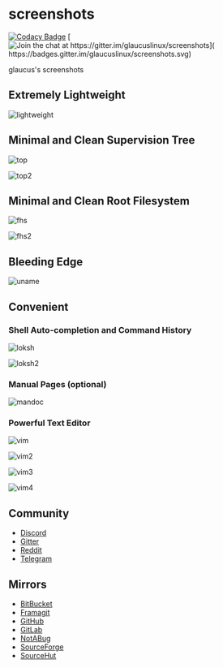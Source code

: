 # screenshots
[![Codacy Badge](
https://api.codacy.com/project/badge/Grade/f09e68082938448a85726ca19de234dd)](
https://app.codacy.com/gh/glaucuslinux/screenshots?utm_source=github.com&utm_medium=referral&utm_content=glaucuslinux/screenshots&utm_campaign=Badge_Grade_Dashboard)
[![Join the chat at https://gitter.im/glaucuslinux/screenshots](
https://badges.gitter.im/glaucuslinux/screenshots.svg)](
https://gitter.im/glaucuslinux/screenshots?utm_source=badge&utm_medium=badge&utm_campaign=pr-badge&utm_content=badge)

glaucus's screenshots

## Extremely Lightweight
![lightweight](https://github.com/glaucuslinux/screenshots/raw/master/lightweight.png)

## Minimal and Clean Supervision Tree
![top](https://github.com/glaucuslinux/screenshots/raw/master/top.png)

![top2](https://github.com/glaucuslinux/screenshots/raw/master/top2.png)

## Minimal and Clean Root Filesystem
![fhs](https://github.com/glaucuslinux/screenshots/raw/master/fhs.png)

![fhs2](https://github.com/glaucuslinux/screenshots/raw/master/fhs2.png)

## Bleeding Edge
![uname](https://github.com/glaucuslinux/screenshots/raw/master/uname.png)

## Convenient
### Shell Auto-completion and Command History
![loksh](https://github.com/glaucuslinux/screenshots/raw/master/loksh.png)

![loksh2](https://github.com/glaucuslinux/screenshots/raw/master/loksh2.png)

### Manual Pages (optional)
![mandoc](https://github.com/glaucuslinux/screenshots/raw/master/mandoc.png)

### Powerful Text Editor
![vim](https://github.com/glaucuslinux/screenshots/raw/master/vim.png)

![vim2](https://github.com/glaucuslinux/screenshots/raw/master/vim2.png)

![vim3](https://github.com/glaucuslinux/screenshots/raw/master/vim3.png)

![vim4](https://github.com/glaucuslinux/screenshots/raw/master/vim4.png)

## Community
* [Discord](https://discord.gg/nDKNmNc)
* [Gitter](https://gitter.im/glaucuslinux/screenshots)
* [Reddit](https://www.reddit.com/r/glaucus)
* [Telegram](https://t.me/glaucuslinux)

## Mirrors
* [BitBucket](https://bitbucket.org/glaucuslinux/screenshots)
* [Framagit](https://framagit.org/glaucuslinux/screenshots)
* [GitHub](https://github.com/glaucuslinux/screenshots)
* [GitLab](https://gitlab.com/glaucuslinux/screenshots)
* [NotABug](https://notabug.org/glaucuslinux/screenshots)
* [SourceForge](https://git.code.sf.net/p/glaucuslinux/screenshots)
* [SourceHut](https://git.sr.ht/~glaucuslinux/screenshots)
